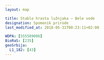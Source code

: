 ```yaml
---
layout: map

title: Stablo hrasta lužnjaka – Bele vode
designation: Spomenik prirode
last_modified_at: 2018-05-31T00:23:11+02:00

WDPA: [555589006]
BioRaS: [235]
geoSrbija:
  L1_182: [43]
---
```

